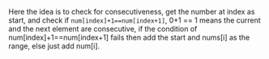 Here the idea is to check for consecutiveness, get the number at index as start, and check if `num[index]+1==num[index+1]`, 0+1 == 1 means the current and the next element are consecutive, if the condition of num[index]+1==num[index+1] fails then add the start and nums[i] as the range, else just add num[i].